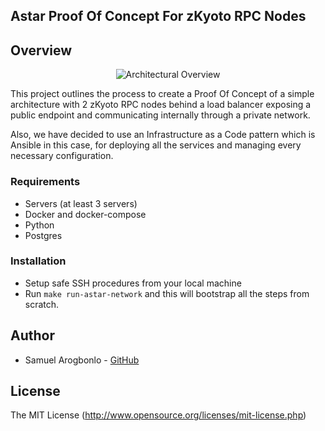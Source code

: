 ## Astar Proof Of Concept For zKyoto RPC Nodes

## Overview

<div align="center">
  <img src="https://github.com/samuelarogbonlo/astar-poc/assets/47984109/f520a4d7-4016-48f5-96cd-fe41aef530c5" alt="Architectural Overview">
</div>

This project outlines the process to create a Proof Of Concept of a simple architecture with 2 zKyoto RPC nodes behind a load balancer exposing a public endpoint and communicating internally through a private network.

Also, we have decided to use an Infrastructure as a Code pattern which is Ansible in this case, for deploying all the services and managing every necessary configuration.

### Requirements
- Servers (at least 3 servers)
- Docker and docker-compose
- Python
- Postgres

### Installation
- Setup safe SSH procedures from your local machine
- Run `make run-astar-network` and this will bootstrap all the steps from scratch.

## Author
- Samuel Arogbonlo - [GitHub](https://github.com/samuelarogbonlo)

## License
The MIT License (http://www.opensource.org/licenses/mit-license.php)

